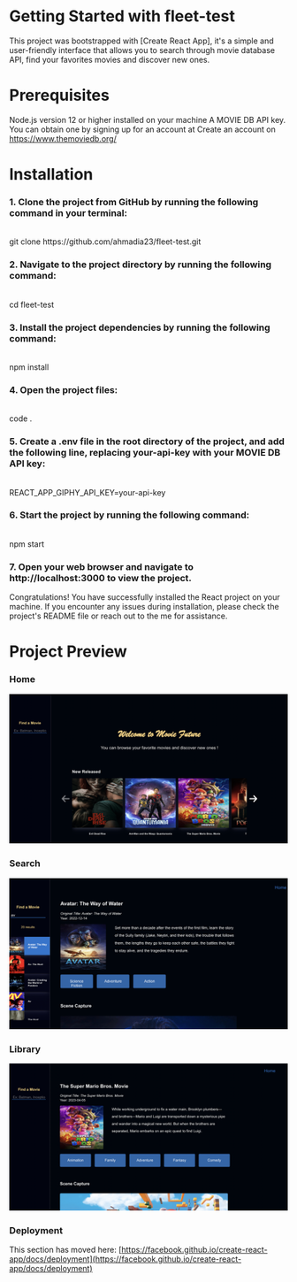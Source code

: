 # Getting Started with fleet-test

This project was bootstrapped with [Create React App], it's a simple and user-friendly interface that allows you to search through movie database API, find your favorites movies and discover new ones.

# Prerequisites

Node.js version 12 or higher installed on your machine
A MOVIE DB API key. You can obtain one by signing up for an account at Create an account on https://www.themoviedb.org/

# Installation

### 1. Clone the project from GitHub by running the following command in your terminal:

<br>
git clone https://github.com/ahmadia23/fleet-test.git

### 2. Navigate to the project directory by running the following command:

<br>
cd fleet-test

### 3. Install the project dependencies by running the following command:

<br>
npm install

### 4. Open the project files:

<br>
code .

### 5. Create a .env file in the root directory of the project, and add the following line, replacing your-api-key with your MOVIE DB API key:

<br>
REACT_APP_GIPHY_API_KEY=your-api-key

### 6. Start the project by running the following command:

<br>
npm start

### 7. Open your web browser and navigate to http://localhost:3000 to view the project.

Congratulations! You have successfully installed the React project on your machine.
If you encounter any issues during installation, please check the project's README file or reach out to the me for assistance.

# Project Preview

### Home

![Image](public/home-full.png)

### Search

![Image](public/browse.png)

### Library

![Image](public/movie-detail.png)

### Deployment

This section has moved here: [https://facebook.github.io/create-react-app/docs/deployment](https://facebook.github.io/create-react-app/docs/deployment)
